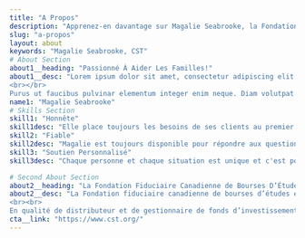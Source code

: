```yaml
---
title: "A Propos"
description: "Apprenez-en davantage sur Magalie Seabrooke, la Fondation Fiduciaire Canadienne de Bourses D’Études et comment elle peut vous aider à atteindre vos objectifs."
slug: "a-propos"
layout: about
keywords: "Magalie Seabrooke, CST"
# About Section
about1__heading: "Passionné À Aider Les Familles!"
about1__desc: "Lorem ipsum dolor sit amet, consectetur adipiscing elit, sed do eiusmod tempor incididunt ut labore et dolore magna aliqua. Eget gravida cum sociis natoque penatibus et magnis. Eu ultrices vitae auctor eu augue ut. Vestibulum sed arcu non odio euismod lacinia at quis risus. In hac habitasse platea dictumst vestibulum rhoncus est pellentesque. Ridiculus mus mauris vitae ultricies. Nisl suscipit adipiscing bibendum est ultricies integer quis. Varius sit amet mattis vulputate enim nulla aliquet. Morbi blandit cursus risus at ultrices mi tempus imperdiet. Maecenas pharetra convallis posuere morbi leo. A condimentum vitae sapien pellentesque habitant morbi tristique.
<br></br>
Purus ut faucibus pulvinar elementum integer enim neque. Diam volutpat commodo sed egestas. Et netus et malesuada fames ac. At augue eget arcu dictum varius duis at consectetur lorem. Nulla facilisi morbi tempus iaculis urna id volutpat lacus laoreet. Ante in nibh mauris cursus. Maecenas sed enim ut sem viverra aliquet eget sit amet. At imperdiet dui accumsan sit amet. Sit amet nisl purus in mollis nunc sed. Risus quis varius quam quisque id diam vel quam elementum."
name1: "Magalie Seabrooke" 
# Skills Section
skill1: "Honnête"
skill1desc: "Elle place toujours les besoins de ses clients au premier plan et conçois un plan d'action adapté à leurs situation."
skill2: "Fiable"
skill2desc: "Magalie est toujours disponible pour répondre aux questions et aux exigences de ceux qui veulent épargner dans un REEE."
skill3: "Soutien Personnalisé"
skill3desc: "Chaque personne et chaque situation est unique et c'est pourquoi l'approche de chaque plan doit l'être aussi."

# Second About Section
about2__heading: "La Fondation Fiduciaire Canadienne de Bourses D’Études"
about2__desc: "La Fondation fiduciaire canadienne de bourses d’études est l’un des plus importants et des plus anciens fournisseurs de régimes enregistrés d’épargne-études (REEE) collectifs au Canada qui fournit des solutions d’épargne-études à des familles d’un bout à l’autre du Canada depuis plus de 59 ans.
<br><br>
En qualité de distributeur et de gestionnaire de fonds d’investissement des régimes du Plan fiduciaire canadien de bourses d’études, Consultants C.S.T. inc. (CST) se consacre exclusivement aux régimes d’épargne-études – c’est tout ce qui nous importe, et notre seul domaine d’activité. Par l’entremise de son rôle de porte-parole et de la distribution de REEE, CST œuvre envers la réalisation de sa mission : aider tous les enfants canadiens à avoir les ressources financières suffisantes pour poursuivre des études postsecondaires. Les avantages d’un REEE – un instrument d’épargne pour les études postsecondaires futures de votre enfant - sont nombreux et importants."
cta__link: "https://www.cst.org/"
---
```


